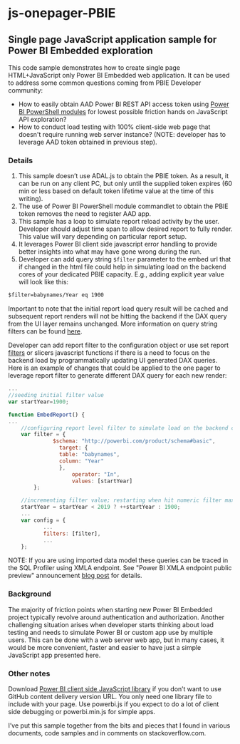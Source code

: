 # js-onepager-PBIE
## Single page JavaScript application sample for Power BI Embedded exploration

This code sample demonstrates how to create single page HTML+JavaScript only Power BI Embedded web application. It can be used to address some common questions coming from PBIE Developer community:

* How to easily obtain AAD Power BI REST API access token using [Power BI PowerShell modules](https://docs.microsoft.com/en-us/powershell/power-bi/overview?view=powerbi-ps) for lowest possible friction hands on JavaScript API exploration?
* How to conduct load testing with 100% client-side web page that doesn't require running web server instance? (NOTE: developer has to leverage AAD token obtained in previous step).

### Details

1. This sample doesn’t use ADAL.js to obtain the PBIE token. As a result, it can be run on any client PC, but only until the supplied token expires (60 min or less based on default token lifetime value at the time of this writing).
2. The use of Power BI PowerShell module commandlet to obtain the PBIE token removes the need to register AAD app.
3. This sample has a loop to simulate report reload activity by the user. Developer should adjust time span to allow desired report to fully render. This value will vary depending on particular report setup.
4. It leverages Power BI client side javascript error handling to provide better insights into what may have gone wrong during the run.
5. Developer can add query string `$filter` parameter to the embed url that if changed in the html file could help in simulating load on the backend cores of your dedicated PBIE capacity. E.g., adding explicit year value will look like this:

```html
$filter=babynames/Year eq 1900
````

Important to note that the initial report load query result will be cached and subsequent report renders will not be hitting the backend if the DAX query from the UI layer remains unchanged. More information on query string filters can be found [here](https://powerbi.microsoft.com/en-us/blog/power-bi-report-url-filter-improvements/).

Developer can add report filter to the configuration object or use set report [filters](https://github.com/Microsoft/PowerBI-JavaScript/wiki/Filters) or slicers javascript functions if there is a need to focus on the backend load by programmatically updating UI generated DAX queries. Here is an example of changes that could be applied to the one pager to leverage report filter to generate different DAX query for each new render:
```javascript
...
//seeding initial filter value  
var startYear=1900;

function EmbedReport() {
...    
    //configuring report level filter to simulate load on the backend core
    var filter = {
              $schema: "http://powerbi.com/product/schema#basic",
                target: {
                table: "babynames",
                column: "Year"
                },
                    operator: "In",
                    values: [startYear]
        };

    //incrementing filter value; restarting when hit numeric filter max
    startYear = startYear < 2019 ? ++startYear : 1900;
    ...
    var config = {
           ...
           filters: [filter],
           ...
    };
```
NOTE: If you are using imported data model these queries can be traced in the SQL Profiler using XMLA endpoint. See "Power BI XMLA endpoint public preview" announcement [blog post](https://powerbi.microsoft.com/en-us/blog/power-bi-open-platform-connectivity-with-xmla-endpoints-public-preview/) for details.

### Background

The majority of friction points when starting new Power BI Embedded project typically revolve around authentication and authorization. Another challenging situation arises when developer starts thinking about load testing and needs to simulate Power BI or custom app use by multiple users.  This can be done with a web server web app, but in many cases, it would be more convenient, faster and easier to have just a simple JavaScript app presented here.  

### Other notes

Download [Power BI client side JavaScript library](https://github.com/Microsoft/PowerBI-JavaScript/tree/master/dist) if you don’t want to use GitHub content delivery version URL. You only need one library file to include with your page. Use powerbi.js if you expect to do a lot of client side debugging or powerbi.min.js for simple apps. 

I’ve put this sample together from the bits and pieces that I found in various documents, code samples and in comments on stackoverflow.com.

